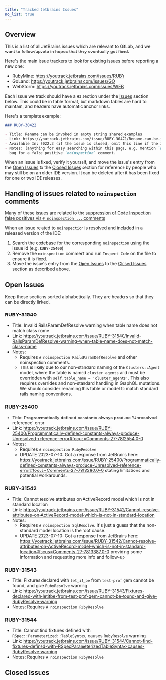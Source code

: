 ```yaml
---
title: "Tracked Jetbrains Issues"
no_list: true
---
```


## Overview

This is a list of all JetBrains issues which are relevant to GitLab, and we want to follow/upvote
in hopes that they eventually get fixed.

Here's the main issue trackers to look for existing issues before reporting a new one:

- RubyMine: https://youtrack.jetbrains.com/issues/RUBY
- GoLand: https://youtrack.jetbrains.com/issues/GO
- WebStorm: https://youtrack.jetbrains.com/issues/WEB

Each issue we track should have a `H3` section under the [Issues](#issues) section below.
This could be in table format, but markdown tables are hard to maintain, and headers have automatic anchor links.

Here's a template example:

```markdown
### RUBY-30422

- Title: Rename can be invoked in empty string shared_examples
- Link: https://youtrack.jetbrains.com/issue/RUBY-30422/Rename-can-be-invoked-in-empty-string-sharedexamples
- Available In: 2022.3 (if the issue is closed, omit this line if the issue is still open)
- Notes: (anything for easy searching within this page, e.g. mention `noinspection` if this is a
  bug for a false positive `noinspection` comment.
```

When an issue is fixed, verify it yourself, and move the issue's entry from the [Open Issues](#open-issues) to the [Closed Issues](#closed-issues) section for reference by people who may still be on an older IDE version. It can be deleted after it has been fixed for one or two IDE releases.

## Handling of issues related to `noinspection` comments

Many of these issues are related to the [suppression of Code Inspection false positives via `# noinspection ...` comments](https://handbook.gitlab.com/handbook/tools-and-tips/editors-and-ides/jetbrains-ides/code-inspection/#suppressing-false-positives-with-noinspection-comments)

When an issue related to `noinspection` is resolved and included in a released version of the IDE:

1. Search the codebase for the corresponding `noinspection` using the issue id (e.g. `RUBY-25400`)
1. Remove the `noinspection` comment and run `Inspect Code` on the file to ensure it is fixed.
1. Move the issue's entry from the [Open Issues](#open-issues) to the [Closed Issues](#closed-issues) section as described above.

## Open Issues

Keep these sections sorted alphabetically. They are headers so that they can be directly linked.

### RUBY-31540

- Title: Invalid RailsParamDefResolve warning when table name does not match class name
- Link: https://youtrack.jetbrains.com/issue/RUBY-31540/Invalid-RailsParamDefResolve-warning-when-table-name-does-not-match-class-name
- Notes:
  - Requires `# noinspection RailsParamDefResolve` and other noinspection comments.
  - This is likely due to our non-standard naming of the `Clusters::Agent` model, where
    the table is named `cluster_agents` and must be overridden with
    `self.table_name = 'cluster_agents'`. This also requires overrides and non-standard
    handling in GraphQL mutations. We should consider renaming this table or model to match
    standard rails naming conventions.

### RUBY-25400

- Title: Programmatically defined constants always produce 'Unresolved reference' error
- Link: https://youtrack.jetbrains.com/issue/RUBY-25400/Programmatically-defined-constants-always-produce-Unresolved-reference-error#focus=Comments-27-7812554.0-0
- Notes:
  - Requires `# noinspection RubyResolve`
  - UPDATE 2023-07-10: Got a response from JetBrains here: https://youtrack.jetbrains.com/issue/RUBY-25400/Programmatically-defined-constants-always-produce-Unresolved-reference-error#focus=Comments-27-7813280.0-0 stating limitations and potential workarounds.

### RUBY-31542

- Title: Cannot resolve attributes on ActiveRecord model which is not in standard location
- Link: https://youtrack.jetbrains.com/issue/RUBY-31542/Cannot-resolve-attributes-on-ActiveRecord-model-which-is-not-in-standard-location
- Notes:
  - Requires `# noinspection SqlResolve`. It's just a guess that the non-standard model
    location is the root cause.
  - UPDATE 2023-07-10: Got a response from JetBrains here: https://youtrack.jetbrains.com/issue/RUBY-31542/Cannot-resolve-attributes-on-ActiveRecord-model-which-is-not-in-standard-location#focus=Comments-27-7813387.0-0 providing some information and requesting more info and follow-up

### RUBY-31543

- Title: Fixtures declared with `let_it_be` from `test-prof` gem cannot be found, and give `RubyResolve` warning
- Link: https://youtrack.jetbrains.com/issue/RUBY-31543/Fixtures-declared-with-letitbe-from-test-prof-gem-cannot-be-found-and-give-RubyResolve-warning
- Notes: Requires `# noinspection RubyResolve`

### RUBY-31544

- Title: Cannot find fixtures defined with `RSpec::Parameterized::TableSyntax`, causes `RubyResolve` warning
- Link: https://youtrack.jetbrains.com/issue/RUBY-31544/Cannot-find-fixtures-defined-with-RSpecParameterizedTableSyntax-causes-RubyResolve-warning
- Notes: Requires `# noinspection RubyResolve`

## Closed Issues
